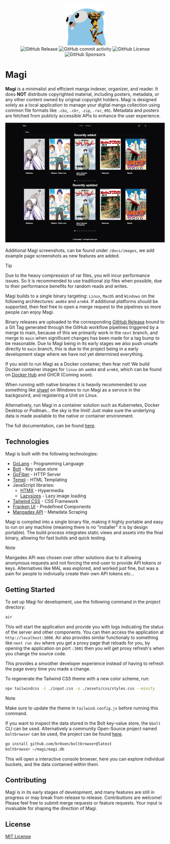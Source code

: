 <div align="center">
  <img src="assets/img/icon.png" alt="Magi Icon" height="130"/>
</div>

<div align="center">
  <img alt="GitHub Release" src="https://img.shields.io/github/v/release/alexander-bruun/magi">
  <img alt="GitHub commit activity" src="https://img.shields.io/github/commit-activity/m/alexander-bruun/magi">
  <img alt="GitHub License" src="https://img.shields.io/github/license/alexander-bruun/magi">
  <img alt="GitHub Sponsors" src="https://img.shields.io/github/sponsors/alexander-bruun">
</div>

# Magi

**Magi** is a minimalist and efficient manga indexer, organizer, and reader. It does **NOT** distribute copyrighted material, including posters, metadata, or any other content owned by original copyright holders. Magi is designed solely as a local application to manage your digital manga collection using common file formats like `.cbz`, `.cbr`, `.zip`, `.rar`, etc. Metadata and posters are fetched from publicly accessible APIs to enhance the user experience.

![Magi Frontpage](/docs/images/frontpage.png)

Additional Magi screenshots, can be found under `/docs/images`, we add example page screenshots as new features are added.

> [!TIP]
> Due to the heavy compression of rar files, you will incur performance issues. So it is recommended to use traditional zip files when possible, due to their performance benefits for random reads and writes.

Magi builds to a single binary targeting: `Linux`, `MacOS` and `Windows` on the following architectures: `amd64` and `arm64`. If additional platforms should be supported, then feel free to open a merge request to the pipelines so more people can enjoy Magi.

Binary releases are uploaded to the corresponding [GitHub Release](https://github.com/alexander-bruun/magi/releases) bound to a Git Tag generated through the GitHub workflow pipelines triggered by a merge to main, because of this we primarily work in the `next` branch, and merge to `main` when significant changes has been made for a tag bump to be reasonable. Due to Magi being in its early stages we also push unsafe directly to `main` branch, this is due to the project being in a early development stage where we have not yet determined everything.

If you wish to run Magi as a Docker container, then fear not! We build Docker container images for `linux` on `amd64` and `arm64`, which can be found on [Docker Hub](https://hub.docker.com/r/alexbruun/magi) and GHCR (Coming soon).

When running with native binaries it is heavily recommended to use something like [shawl](https://github.com/mtkennerly/shawl) on Windows to run Magi as a service in the backgounrd, and registering a Unit on Linux.

Alternatively, run Magi in a container solution such as Kubernetes, Docker Desktop or Podman... the sky is the limit! Just make sure the underlying data is made available to the native or container environment.

The full documentation, can be found [here](https://alexander-bruun.github.io/magi/).

## Technologies

Magi is built with the following technologies:

- [GoLang](https://go.dev/) - Programming Language
- [Bolt](https://github.com/etcd-io/bbolt) - Key value store
- [GoFiber](https://docs.gofiber.io/) - HTTP Server
- [Templ](https://templ.guide/) - HTML Templating
- JavaScript libraries:
  - [HTMX](https://htmx.org/) - Hypermedia
  - [Lazysizes](https://github.com/aFarkas/lazysizes) - Lazy image loading
- [Tailwind CSS](https://tailwindcss.com/) - CSS Framework
- [Franken UI](https://franken-ui.dev/) - Predefined Components
- [Mangadex API](https://api.mangadex.org/docs/) - Metadata Scraping

Magi is compiled into a single binary file, making it highly portable and easy to run on any machine (meaning there is no "installer" it is by design portable). The build process integrates static views and assets into the final binary, allowing for fast builds and quick testing.

> [!NOTE]
> Mangadex APi was chosen over other solutions due to it allowing anonymous requests and not forcing the end-user to provide API tokens or keys. Alternatives like MAL was explored, and worked just fine, but was a pain for people to indiviually create their own API tokens etc...

## Getting Started

To set up Magi for development, use the following command in the project directory:

```sh
air
```

This will start the application and provide you with logs indicating the status of the server and other components. You can then access the application at `http://localhost:3000`. Air also provides similar functionaly to something like `next run dev` where you get a proxy page that reloads for you, by opening the application on port `:3001` then you will get proxy refresh's when you change the source code.

This provides a smoother developer experience instead of having to refresh the page every time you made a change.

To regenerate the Tailwind CSS theme with a new color scheme, run:

```sh
npx tailwindcss -i ./input.css -o ./assets/css/styles.css --minify
```

> [!NOTE]
> Make sure to update the theme in `tailwind.config.js` before running this command.

If you want to inspect the data stored in the Bolt key-value store, the `bbolt` CLI can be used. Alternatively a community Open-Source project named `boltbrowser` can be used, the project can be found [here](https://github.com/br0xen/boltbrowser).

```sh
go install github.com/br0xen/boltbrowser@latest
boltbrowser ~/magi/magi.db
```

This will open a interactive console browser, here you can explore individual buckets, and the data contained within them.

## Contributing

Magi is in its early stages of development, and many features are still in progress or may break from release to release. Contributions are welcome! Please feel free to submit merge requests or feature requests. Your input is invaluable for shaping the direction of Magi.

## License

[MIT License](LICENSE)
